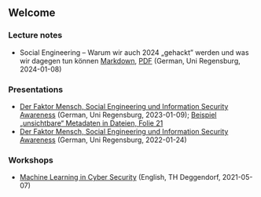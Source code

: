 ## Welcome 

### Lecture notes
* Social Engineering – Warum wir auch 2024 „gehackt” werden und was wir dagegen tun können [Markdown](https://github.com/bs83de/bs83de.github.io/blob/main/ur/2024/2024-01-08-UR-sicherheitsmanagement-student.md), [PDF](https://bs83.de/ur/2024/2024-01-08-UR-sicherheitsmanagement-student.pdf) (German, Uni Regensburg, 2024-01-08)

### Presentations
* [Der Faktor Mensch, Social Engineering und Information Security Awareness](https://bs83.de/ur/2023/2023-01-09-UR-sicherheitsmanagement-student.pdf) (German, Uni Regensburg, 2023-01-09); [Beispiel „unsichtbare“ Metadaten in Dateien, Folie 21](https://bs83.de/ur/2023/DSC06211.JPG)
* [Der Faktor Mensch, Social Engineering und Information Security Awareness](https://bs83.de/ur/2022/2022-01-24-UR-sicherheitsmanagement-student.pdf) (German, Uni Regensburg, 2022-01-24)

### Workshops
* [Machine Learning in Cyber Security](https://bs83.de/thd/2021-07-05-THD-machine-learning-in-cyber-security.pdf) (English, TH Deggendorf, 2021-05-07)